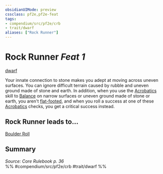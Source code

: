 ```yaml
---
obsidianUIMode: preview
cssclass: pf2e,pf2e-feat
tags:
- compendium/src/pf2e/crb
- trait/dwarf
aliases: ["Rock Runner"]
---
```

# Rock Runner  *Feat 1*  
[dwarf](rules/traits/dwarf.md "Dwarf Ancestry & Heritage Trait")  


Your innate connection to stone makes you adept at moving across uneven surfaces. You can ignore difficult terrain caused by rubble and uneven ground made of stone and earth. In addition, when you use the [Acrobatics](compendium/skills.md#Acrobatics) skill to [Balance](rules/actions/balance.md) on narrow surfaces or uneven ground made of stone or earth, you aren't [flat-footed](rules/conditions.md#Flat-footed), and when you roll a success at one of these [Acrobatics](compendium/skills.md#Acrobatics) checks, you get a critical success instead.

## Rock Runner leads to...

[Boulder Roll](compendium/feats/boulder-roll.md)

## Summary

*Source: Core Rulebook p. 36*  
%% #compendium/src/pf2e/crb #trait/dwarf %%